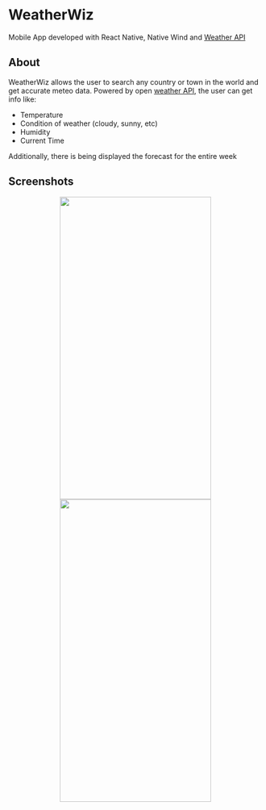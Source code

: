#  WeatherWiz
Mobile App developed with React Native, Native Wind and [Weather API](https://www.weatherapi.com/)

## About
WeatherWiz allows the user to search any country or town in the world and get accurate meteo data. Powered by open [weather API](https://www.weatherapi.com/), the user can get info like:
- Temperature
- Condition of weather (cloudy, sunny, etc)
- Humidity
- Current Time

Additionally, there is being displayed the forecast for the entire week

## Screenshots

<p align = 'center'>
    <img src="https://github.com/Vladimir-Ciuculescu/WeatherWiz/assets/97725392/c4c5ed35-c437-4a93-9af2-402cc2312ab5" width="300" height="600">
    <img src="https://github.com/Vladimir-Ciuculescu/WeatherWiz/assets/97725392/01c9ee35-9201-411b-96e0-afad6b3d3d47" width="300" height="600">
</p>

